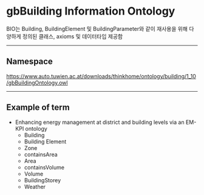 # gbBuilding Information Ontology

BIO는 Building, BuildingElement 및 BuildingParameter와 같이 재사용을 위해 다양하게 정의된 클래스, axioms 및 데이터타입 제공함

---
## Namespace

https://www.auto.tuwien.ac.at/downloads/thinkhome/ontology/building/1_10/gbBuildingOntology.owl

---

## Example of term

- Enhancing energy management at district and building levels via an EM-KPI ontology
	- Building
	- Building Element
	- Zone
	- containsArea
	- Area
	- containsVolume
	- Volume
	- BuildingStorey
	- Weather